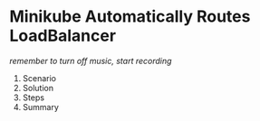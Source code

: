 # Minikube Automatically Routes LoadBalancer

*remember to turn off music, start recording*

1. Scenario
2. Solution
3. Steps
4. Summary

